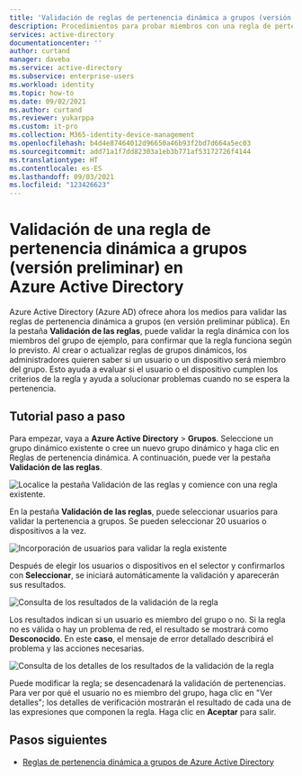 ```yaml
---
title: 'Validación de reglas de pertenencia dinámica a grupos (versión preliminar): Azure AD | Microsoft Docs'
description: Procedimientos para probar miembros con una regla de pertenencia para grupos dinámicos en Azure Active Directory.
services: active-directory
documentationcenter: ''
author: curtand
manager: daveba
ms.service: active-directory
ms.subservice: enterprise-users
ms.workload: identity
ms.topic: how-to
ms.date: 09/02/2021
ms.author: curtand
ms.reviewer: yukarppa
ms.custom: it-pro
ms.collection: M365-identity-device-management
ms.openlocfilehash: b4d4e87464012d96650a46b93f2bd7d664a5ec03
ms.sourcegitcommit: add71a1f7dd82303a1eb3b771af53172726f4144
ms.translationtype: HT
ms.contentlocale: es-ES
ms.lasthandoff: 09/03/2021
ms.locfileid: "123426623"
---
```

# <a name="validate-a-dynamic-group-membership-rule-preview-in-azure-active-directory"></a>Validación de una regla de pertenencia dinámica a grupos (versión preliminar) en Azure Active Directory

Azure Active Directory (Azure AD) ofrece ahora los medios para validar las reglas de pertenencia dinámica a grupos (en versión preliminar pública). En la pestaña **Validación de las reglas**, puede validar la regla dinámica con los miembros del grupo de ejemplo, para confirmar que la regla funciona según lo previsto. Al crear o actualizar reglas de grupos dinámicos, los administradores quieren saber si un usuario o un dispositivo será miembro del grupo. Esto ayuda a evaluar si el usuario o el dispositivo cumplen los criterios de la regla y ayuda a solucionar problemas cuando no se espera la pertenencia.

## <a name="step-by-step-walk-through"></a>Tutorial paso a paso

Para empezar, vaya a **Azure Active Directory** > **Grupos**. Seleccione un grupo dinámico existente o cree un nuevo grupo dinámico y haga clic en Reglas de pertenencia dinámica. A continuación, puede ver la pestaña **Validación de las reglas**.

![Localice la pestaña Validación de las reglas y comience con una regla existente.](./media/groups-dynamic-rule-validation/validate-tab.png)

En la pestaña **Validación de las reglas**, puede seleccionar usuarios para validar la pertenencia a grupos. Se pueden seleccionar 20 usuarios o dispositivos a la vez.

![Incorporación de usuarios para validar la regla existente](./media/groups-dynamic-rule-validation/validate-tab-add-users.png)

Después de elegir los usuarios o dispositivos en el selector y confirmarlos con **Seleccionar**, se iniciará automáticamente la validación y aparecerán sus resultados.

![Consulta de los resultados de la validación de la regla](./media/groups-dynamic-rule-validation/validate-tab-results.png)

Los resultados indican si un usuario es miembro del grupo o no. Si la regla no es válida o hay un problema de red, el resultado se mostrará como **Desconocido**. En este **caso**, el mensaje de error detallado describirá el problema y las acciones necesarias.

![Consulta de los detalles de los resultados de la validación de la regla](./media/groups-dynamic-rule-validation/validate-tab-view-details.png)

Puede modificar la regla; se desencadenará la validación de pertenencias. Para ver por qué el usuario no es miembro del grupo, haga clic en "Ver detalles"; los detalles de verificación mostrarán el resultado de cada una de las expresiones que componen la regla. Haga clic en **Aceptar** para salir.

## <a name="next-steps"></a>Pasos siguientes

- [Reglas de pertenencia dinámica a grupos de Azure Active Directory](groups-dynamic-membership.md)
